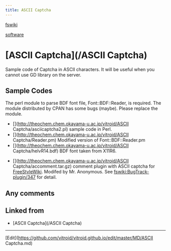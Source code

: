 ```yaml
---
title: ASCII Captcha
---
```

[fswiki](/fswiki)

[software](/software)


# [ASCII Captcha](/ASCII Captcha)

Sample code of Captcha in ASCII characters. It will be useful when you cannot use GD library on the server.


## Sample Codes

The perl module to parse BDF font file, Font::BDF::Reader, is required. The module distributed by CPAN has some bugs (maybe). Please replace the module.

* [](http://theochem.chem.okayama-u.ac.jp/vitroid/ASCII Captcha/asciicaptcha2.pl) sample code in Perl.
* [](http://theochem.chem.okayama-u.ac.jp/vitroid/ASCII Captcha/Reader.pm) Modified version of Font::BDF::Reader.pm
* [](http://theochem.chem.okayama-u.ac.jp/vitroid/ASCII Captcha/helvR14.bdf) BDF font taken from X11R6.
<!-- *[](http://theochem.chem.okayama-u.ac.jp/vitroid/ASCII Captcha/asciicaptchacomment.tar.gz) comment plugin with ASCII captcha for [FreeStyleWiki](/FreeStyleWiki). -->
* [](http://theochem.chem.okayama-u.ac.jp/vitroid/ASCII Captcha/accomment.tar.gz) comment plugin with ASCII captcha for [FreeStyleWiki](/FreeStyleWiki). Modifed by Mr. Anonymous. See [fswiki:BugTrack-plugin/347](fswiki:BugTrack-plugin/347) for detail.

## Any comments









## Linked from

* [ASCII Captcha](/ASCII Captcha)


----

[Edit](https://github.com/vitroid/vitroid.github.io/edit/master/MD/ASCII Captcha.md)

